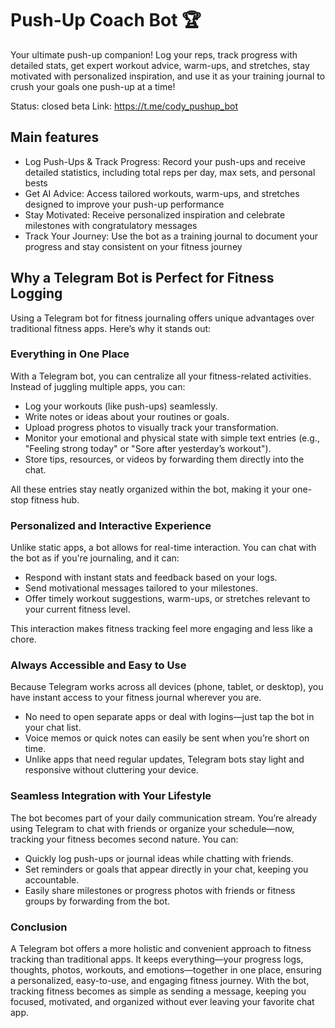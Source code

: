 # Push-Up Coach Bot 🏆

Your ultimate push-up companion! Log your reps, track progress with detailed stats, get expert workout advice, warm-ups, and stretches, stay motivated with personalized inspiration, and use it as your training journal to crush your goals one push-up at a time!

Status: closed beta
Link: https://t.me/cody_pushup_bot

## Main features

* Log Push-Ups & Track Progress: Record your push-ups and receive detailed statistics, including total reps per day, max sets, and personal bests
* Get AI Advice: Access tailored workouts, warm-ups, and stretches designed to improve your push-up performance
* Stay Motivated: Receive personalized inspiration and celebrate milestones with congratulatory messages
* Track Your Journey: Use the bot as a training journal to document your progress and stay consistent on your fitness journey

## Why a Telegram Bot is Perfect for Fitness Logging

Using a Telegram bot for fitness journaling offers unique advantages over traditional fitness apps. Here’s why it stands out:

### Everything in One Place

With a Telegram bot, you can centralize all your fitness-related activities. Instead of juggling multiple apps, you can:

* Log your workouts (like push-ups) seamlessly.
* Write notes or ideas about your routines or goals.
* Upload progress photos to visually track your transformation.
* Monitor your emotional and physical state with simple text entries (e.g., "Feeling strong today" or "Sore after yesterday’s workout").
* Store tips, resources, or videos by forwarding them directly into the chat.

All these entries stay neatly organized within the bot, making it your one-stop fitness hub.

### Personalized and Interactive Experience

Unlike static apps, a bot allows for real-time interaction. You can chat with the bot as if you're journaling, and it can:

* Respond with instant stats and feedback based on your logs.
* Send motivational messages tailored to your milestones.
* Offer timely workout suggestions, warm-ups, or stretches relevant to your current fitness level.

This interaction makes fitness tracking feel more engaging and less like a chore.

### Always Accessible and Easy to Use

Because Telegram works across all devices (phone, tablet, or desktop), you have instant access to your fitness journal wherever you are.

* No need to open separate apps or deal with logins—just tap the bot in your chat list.
* Voice memos or quick notes can easily be sent when you’re short on time.
* Unlike apps that need regular updates, Telegram bots stay light and responsive without cluttering your device.

### Seamless Integration with Your Lifestyle

The bot becomes part of your daily communication stream. You’re already using Telegram to chat with friends or organize your schedule—now, tracking your fitness becomes second nature. You can:

* Quickly log push-ups or journal ideas while chatting with friends.
* Set reminders or goals that appear directly in your chat, keeping you accountable.
* Easily share milestones or progress photos with friends or fitness groups by forwarding from the bot.

### Conclusion

A Telegram bot offers a more holistic and convenient approach to fitness tracking than traditional apps. It keeps everything—your progress logs, thoughts, photos, workouts, and emotions—together in one place, ensuring a personalized, easy-to-use, and engaging fitness journey. With the bot, tracking fitness becomes as simple as sending a message, keeping you focused, motivated, and organized without ever leaving your favorite chat app.
